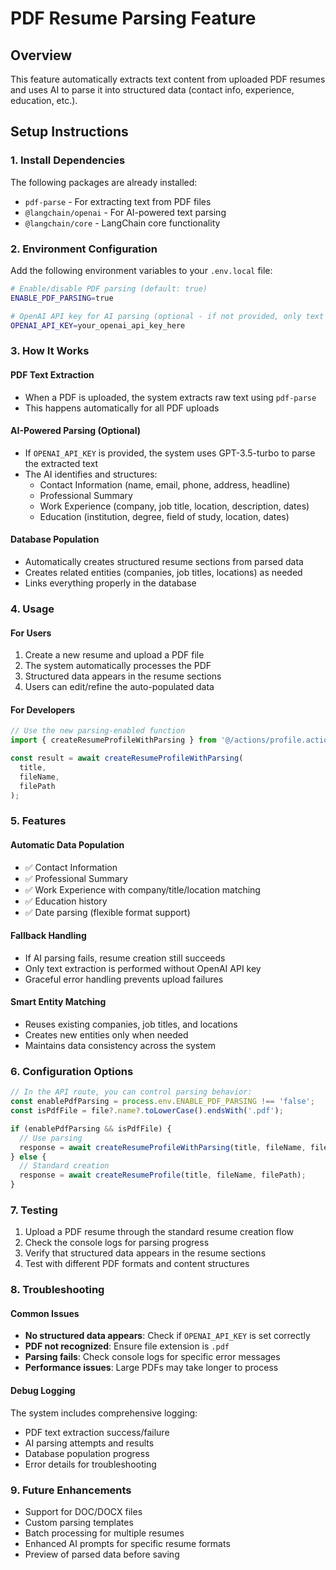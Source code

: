 # PDF Resume Parsing Feature

## Overview
This feature automatically extracts text content from uploaded PDF resumes and uses AI to parse it into structured data (contact info, experience, education, etc.).

## Setup Instructions

### 1. Install Dependencies
The following packages are already installed:
- `pdf-parse` - For extracting text from PDF files
- `@langchain/openai` - For AI-powered text parsing
- `@langchain/core` - LangChain core functionality

### 2. Environment Configuration
Add the following environment variables to your `.env.local` file:

```bash
# Enable/disable PDF parsing (default: true)
ENABLE_PDF_PARSING=true

# OpenAI API key for AI parsing (optional - if not provided, only text extraction will work)
OPENAI_API_KEY=your_openai_api_key_here
```

### 3. How It Works

#### PDF Text Extraction
- When a PDF is uploaded, the system extracts raw text using `pdf-parse`
- This happens automatically for all PDF uploads

#### AI-Powered Parsing (Optional)
- If `OPENAI_API_KEY` is provided, the system uses GPT-3.5-turbo to parse the extracted text
- The AI identifies and structures:
  - Contact Information (name, email, phone, address, headline)
  - Professional Summary
  - Work Experience (company, job title, location, description, dates)
  - Education (institution, degree, field of study, location, dates)

#### Database Population
- Automatically creates structured resume sections from parsed data
- Creates related entities (companies, job titles, locations) as needed
- Links everything properly in the database

### 4. Usage

#### For Users
1. Create a new resume and upload a PDF file
2. The system automatically processes the PDF
3. Structured data appears in the resume sections
4. Users can edit/refine the auto-populated data

#### For Developers
```typescript
// Use the new parsing-enabled function
import { createResumeProfileWithParsing } from '@/actions/profile.actions';

const result = await createResumeProfileWithParsing(
  title, 
  fileName, 
  filePath
);
```

### 5. Features

#### Automatic Data Population
- ✅ Contact Information
- ✅ Professional Summary
- ✅ Work Experience with company/title/location matching
- ✅ Education history
- ✅ Date parsing (flexible format support)

#### Fallback Handling
- If AI parsing fails, resume creation still succeeds
- Only text extraction is performed without OpenAI API key
- Graceful error handling prevents upload failures

#### Smart Entity Matching
- Reuses existing companies, job titles, and locations
- Creates new entities only when needed
- Maintains data consistency across the system

### 6. Configuration Options

```typescript
// In the API route, you can control parsing behavior:
const enablePdfParsing = process.env.ENABLE_PDF_PARSING !== 'false';
const isPdfFile = file?.name?.toLowerCase().endsWith('.pdf');

if (enablePdfParsing && isPdfFile) {
  // Use parsing
  response = await createResumeProfileWithParsing(title, fileName, filePath);
} else {
  // Standard creation
  response = await createResumeProfile(title, fileName, filePath);
}
```

### 7. Testing
1. Upload a PDF resume through the standard resume creation flow
2. Check the console logs for parsing progress
3. Verify that structured data appears in the resume sections
4. Test with different PDF formats and content structures

### 8. Troubleshooting

#### Common Issues
- **No structured data appears**: Check if `OPENAI_API_KEY` is set correctly
- **PDF not recognized**: Ensure file extension is `.pdf`
- **Parsing fails**: Check console logs for specific error messages
- **Performance issues**: Large PDFs may take longer to process

#### Debug Logging
The system includes comprehensive logging:
- PDF text extraction success/failure
- AI parsing attempts and results
- Database population progress
- Error details for troubleshooting

### 9. Future Enhancements
- Support for DOC/DOCX files
- Custom parsing templates
- Batch processing for multiple resumes
- Enhanced AI prompts for specific resume formats
- Preview of parsed data before saving 